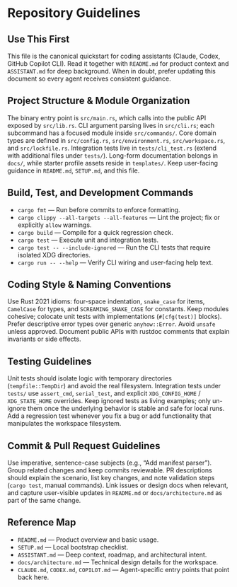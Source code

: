 # Repository Guidelines

## Use This First
This file is the canonical quickstart for coding assistants (Claude, Codex, GitHub Copilot CLI). Read it together with `README.md` for product context and `ASSISTANT.md` for deep background. When in doubt, prefer updating this document so every agent receives consistent guidance.

## Project Structure & Module Organization
The binary entry point is `src/main.rs`, which calls into the public API exposed by `src/lib.rs`. CLI argument parsing lives in `src/cli.rs`; each subcommand has a focused module inside `src/commands/`. Core domain types are defined in `src/config.rs`, `src/environment.rs`, `src/workspace.rs`, and `src/lockfile.rs`. Integration tests live in `tests/cli_test.rs` (extend with additional files under `tests/`). Long-form documentation belongs in `docs/`, while starter profile assets reside in `templates/`. Keep user-facing guidance in `README.md`, `SETUP.md`, and this file.

## Build, Test, and Development Commands
- `cargo fmt` — Run before commits to enforce formatting.
- `cargo clippy --all-targets --all-features` — Lint the project; fix or explicitly `allow` warnings.
- `cargo build` — Compile for a quick regression check.
- `cargo test` — Execute unit and integration tests.
- `cargo test -- --include-ignored` — Run the CLI tests that require isolated XDG directories.
- `cargo run -- --help` — Verify CLI wiring and user-facing help text.

## Coding Style & Naming Conventions
Use Rust 2021 idioms: four-space indentation, `snake_case` for items, `CamelCase` for types, and `SCREAMING_SNAKE_CASE` for constants. Keep modules cohesive; colocate unit tests with implementations (`#[cfg(test)]` blocks). Prefer descriptive error types over generic `anyhow::Error`. Avoid `unsafe` unless approved. Document public APIs with rustdoc comments that explain invariants or side effects.

## Testing Guidelines
Unit tests should isolate logic with temporary directories (`tempfile::TempDir`) and avoid the real filesystem. Integration tests under `tests/` use `assert_cmd`, `serial_test`, and explicit `XDG_CONFIG_HOME` / `XDG_STATE_HOME` overrides. Keep ignored tests as living examples; only un-ignore them once the underlying behavior is stable and safe for local runs. Add a regression test whenever you fix a bug or add functionality that manipulates the workspace filesystem.

## Commit & Pull Request Guidelines
Use imperative, sentence-case subjects (e.g., “Add manifest parser”). Group related changes and keep commits reviewable. PR descriptions should explain the scenario, list key changes, and note validation steps (`cargo test`, manual commands). Link issues or design docs when relevant, and capture user-visible updates in `README.md` or `docs/architecture.md` as part of the same change.

## Reference Map
- `README.md` — Product overview and basic usage.
- `SETUP.md` — Local bootstrap checklist.
- `ASSISTANT.md` — Deep context, roadmap, and architectural intent.
- `docs/architecture.md` — Technical design details for the workspace.
- `CLAUDE.md`, `CODEX.md`, `COPILOT.md` — Agent-specific entry points that point back here.
